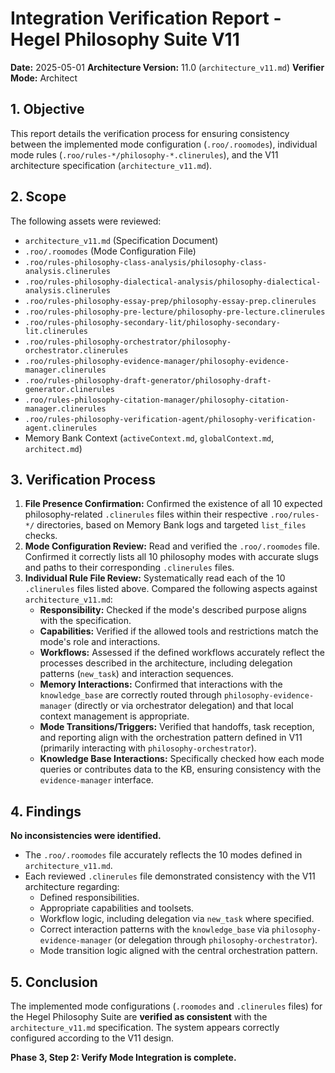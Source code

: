 # Integration Verification Report - Hegel Philosophy Suite V11

**Date:** 2025-05-01
**Architecture Version:** 11.0 (`architecture_v11.md`)
**Verifier Mode:** Architect

## 1. Objective

This report details the verification process for ensuring consistency between the implemented mode configuration (`.roo/.roomodes`), individual mode rules (`.roo/rules-*/philosophy-*.clinerules`), and the V11 architecture specification (`architecture_v11.md`).

## 2. Scope

The following assets were reviewed:

*   `architecture_v11.md` (Specification Document)
*   `.roo/.roomodes` (Mode Configuration File)
*   `.roo/rules-philosophy-class-analysis/philosophy-class-analysis.clinerules`
*   `.roo/rules-philosophy-dialectical-analysis/philosophy-dialectical-analysis.clinerules`
*   `.roo/rules-philosophy-essay-prep/philosophy-essay-prep.clinerules`
*   `.roo/rules-philosophy-pre-lecture/philosophy-pre-lecture.clinerules`
*   `.roo/rules-philosophy-secondary-lit/philosophy-secondary-lit.clinerules`
*   `.roo/rules-philosophy-orchestrator/philosophy-orchestrator.clinerules`
*   `.roo/rules-philosophy-evidence-manager/philosophy-evidence-manager.clinerules`
*   `.roo/rules-philosophy-draft-generator/philosophy-draft-generator.clinerules`
*   `.roo/rules-philosophy-citation-manager/philosophy-citation-manager.clinerules`
*   `.roo/rules-philosophy-verification-agent/philosophy-verification-agent.clinerules`
*   Memory Bank Context (`activeContext.md`, `globalContext.md`, `architect.md`)

## 3. Verification Process

1.  **File Presence Confirmation:** Confirmed the existence of all 10 expected philosophy-related `.clinerules` files within their respective `.roo/rules-*/` directories, based on Memory Bank logs and targeted `list_files` checks.
2.  **Mode Configuration Review:** Read and verified the `.roo/.roomodes` file. Confirmed it correctly lists all 10 philosophy modes with accurate slugs and paths to their corresponding `.clinerules` files.
3.  **Individual Rule File Review:** Systematically read each of the 10 `.clinerules` files listed above. Compared the following aspects against `architecture_v11.md`:
    *   **Responsibility:** Checked if the mode's described purpose aligns with the specification.
    *   **Capabilities:** Verified if the allowed tools and restrictions match the mode's role and interactions.
    *   **Workflows:** Assessed if the defined workflows accurately reflect the processes described in the architecture, including delegation patterns (`new_task`) and interaction sequences.
    *   **Memory Interactions:** Confirmed that interactions with the `knowledge_base` are correctly routed through `philosophy-evidence-manager` (directly or via orchestrator delegation) and that local context management is appropriate.
    *   **Mode Transitions/Triggers:** Verified that handoffs, task reception, and reporting align with the orchestration pattern defined in V11 (primarily interacting with `philosophy-orchestrator`).
    *   **Knowledge Base Interactions:** Specifically checked how each mode queries or contributes data to the KB, ensuring consistency with the `evidence-manager` interface.

## 4. Findings

**No inconsistencies were identified.**

*   The `.roo/.roomodes` file accurately reflects the 10 modes defined in `architecture_v11.md`.
*   Each reviewed `.clinerules` file demonstrated consistency with the V11 architecture regarding:
    *   Defined responsibilities.
    *   Appropriate capabilities and toolsets.
    *   Workflow logic, including delegation via `new_task` where specified.
    *   Correct interaction patterns with the `knowledge_base` via `philosophy-evidence-manager` (or delegation through `philosophy-orchestrator`).
    *   Mode transition logic aligned with the central orchestration pattern.

## 5. Conclusion

The implemented mode configurations (`.roomodes` and `.clinerules` files) for the Hegel Philosophy Suite are **verified as consistent** with the `architecture_v11.md` specification. The system appears correctly configured according to the V11 design.

**Phase 3, Step 2: Verify Mode Integration is complete.**